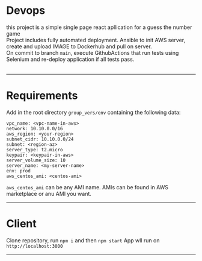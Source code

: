 # **Devops**

this project is a simple single page react apllication for a guess the number game<br/>
Project includes fully automated deployment. Ansible to init AWS server, create and upload IMAGE to Dockerhub and pull on server.<br/>
On commit to branch `main`, execute GithubActions that run tests using Selenium and re-deploy application if all tests pass.<br/><br/>

***
# Requirements

Add in the root directory `group_vers/env` containing the following data:
```
vpc_name: <vpc-name-in-aws>
network: 10.10.0.0/16
aws_region: <your-region>
subnet_cidr: 10.10.0.0/24
subnet: <region-az>
server_type: t2.micro
keypair: <keypair-in-aws>
server_volume_size: 10
server_name: <my-server-name>
env: prod
aws_centos_ami: <centos-ami> 

```
`aws_centos_ami` can be any AMI name. AMIs can be found in AWS marketplace or anu AMI you want.

***
# Client
Clone repository, run `npm i` and then `npm start`
App wll run on `http://localhost:3000`

***
